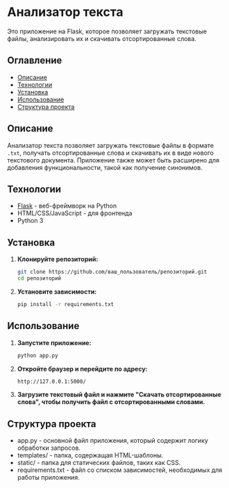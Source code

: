 # Анализатор текста

Это приложение на Flask, которое позволяет загружать текстовые файлы, анализировать их и скачивать отсортированные слова. 

## Оглавление

- [Описание](#описание)
- [Технологии](#технологии)
- [Установка](#установка)
- [Использование](#использование)
- [Структура проекта](#структура-проекта)

## Описание

Анализатор текста позволяет загружать текстовые файлы в формате `.txt`, получать отсортированные слова и скачивать их в виде нового текстового документа. Приложение также может быть расширено для добавления функциональности, такой как получение синонимов.

## Технологии

- [Flask](https://flask.palletsprojects.com/) - веб-фреймворк на Python
- HTML/CSS/JavaScript - для фронтенда
- Python 3

## Установка

1. **Клонируйте репозиторий:**

   ```bash
   git clone https://github.com/ваш_пользователь/репозиторий.git
   cd репозиторий

2. **Установите зависимости:**

   ```bash
   pip install -r requirements.txt

## Использование

1. **Запустите приложение:**

   ```bash
   python app.py
   
2. **Откройте браузер и перейдите по адресу:**

   ```bash
   http://127.0.0.1:5000/
   
3. **Загрузите текстовый файл и нажмите "Скачать отсортированные слова", чтобы получить файл с отсортированными словами.**

## Структура проекта

- app.py - основной файл приложения, который содержит логику обработки запросов.
- templates/ - папка, содержащая HTML-шаблоны.
- static/ - папка для статических файлов, таких как CSS.
- requirements.txt - файл со списком зависимостей, необходимых для работы приложения.

